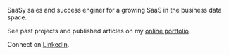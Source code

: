 SaaSy sales and success enginer for a growing SaaS in the business data space. 

See past projects and published articles on my [online portfolio](https://www.danielwallen.dev).

Connect on [LinkedIn](https://www.linkedin.com/in/webwallen).
